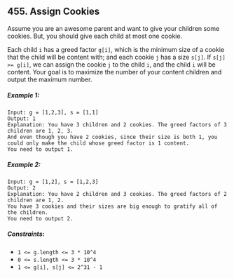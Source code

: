 ## 455. Assign Cookies

Assume you are an awesome parent and want to give your children some cookies. But, you should give each child at most one cookie.

Each child ```i``` has a greed factor ```g[i]```, which is the minimum size of a cookie that the child will be content with; and each cookie ```j``` has a size ```s[j]```. If ```s[j] >= g[i]```, we can assign the cookie ```j``` to the child ```i```, and the child ```i``` will be content. Your goal is to maximize the number of your content children and output the maximum number.

##### Example 1:
```
Input: g = [1,2,3], s = [1,1]
Output: 1
Explanation: You have 3 children and 2 cookies. The greed factors of 3 children are 1, 2, 3.
And even though you have 2 cookies, since their size is both 1, you could only make the child whose greed factor is 1 content.
You need to output 1.
```
##### Example 2:
```
Input: g = [1,2], s = [1,2,3]
Output: 2
Explanation: You have 2 children and 3 cookies. The greed factors of 2 children are 1, 2.
You have 3 cookies and their sizes are big enough to gratify all of the children.
You need to output 2.
```

##### Constraints:

* ```1 <= g.length <= 3 * 10^4```
* ```0 <= s.length <= 3 * 10^4```
* ```1 <= g[i], s[j] <= 2^31 - 1```